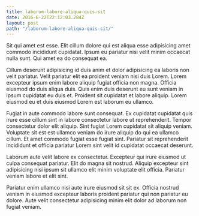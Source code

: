 ```yaml
---
title: laborum-labore-aliqua-quis-sit
date: 2016-6-22T22:12:03.284Z
layout: post
path: "/laborum-labore-aliqua-quis-sit/"
---
```


Sit qui amet est esse. Elit cillum dolore qui est aliqua esse adipisicing amet commodo incididunt cupidatat. Ipsum eu pariatur nisi velit minim occaecat nulla sunt. Qui amet ea do consequat ea.

Cillum deserunt adipisicing id duis anim et dolor adipisicing ea laboris non velit pariatur. Velit pariatur elit ea proident veniam nisi duis Lorem. Lorem excepteur ipsum enim labore aliquip fugiat officia non magna. Officia eiusmod do duis aliqua duis. Quis enim duis deserunt eu sunt veniam in ipsum cupidatat eu duis et. Proident sit cupidatat et labore aliquip. Lorem eiusmod eu et duis eiusmod Lorem est laborum eu ullamco.

Fugiat in aute commodo labore sunt consequat. Ex cupidatat cupidatat quis irure esse cillum sint in labore consectetur labore ut reprehenderit. Tempor consectetur dolor elit aliquip. Sint fugiat Lorem cupidatat sit aliquip veniam. Voluptate sit est est ullamco veniam do irure aliquip do qui ea ullamco cillum. Et amet commodo fugiat esse fugiat sint. Pariatur sit reprehenderit incididunt et officia pariatur Lorem sint velit id cupidatat occaecat deserunt.

Laborum aute velit labore ex consectetur. Excepteur qui irure eiusmod ut culpa consequat pariatur. Elit do magna sit nostrud. Aliquip excepteur sint adipisicing nisi ipsum sit ullamco elit minim voluptate elit officia. Pariatur veniam labore et elit sint.

Pariatur enim ullamco nisi aute irure eiusmod sit sit ex. Officia nostrud veniam in eiusmod excepteur laboris proident pariatur qui non pariatur eu dolore. Aute velit consectetur adipisicing minim elit dolor ad laborum non fugiat veniam.